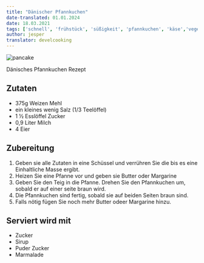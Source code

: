 ```yaml
---
title: "Dänischer Pfannkuchen"
date-translated: 01.01.2024
date: 18.03.2021
tags: ['schnell', 'frühstück', 'süßigkeit', 'pfannkuchen', 'käse','vegetarisch', 'nussfrei']
author: jesper
translator: develcooking
---
```


![pancake](/pix/dänischer-pfannkuchen.webp)

Dänisches Pfannkuchen Rezept

## Zutaten

- 375g Weizen Mehl
- ein kleines wenig Salz (1/3 Teelöffel)
- 1 ½ Esslöffel Zucker
- 0,9 Liter Milch
- 4 Eier

## Zubereitung
1. Geben sie alle Zutaten in eine Schüssel und verrühren Sie die bis es eine Einhaltliche Masse ergibt.
2. Heizen Sie eine Pfanne vor und geben sie Butter oder Margarine
3. Geben Sie den Teig in die Pfanne. Drehen Sie den Pfannkuchen um, sobald er auf einer seite braun wird.
4. Die Pfannkuchen sind fertig, sobald sie auf beiden Seiten braun sind.
5. Falls nötig fügen Sie noch mehr Butter odeer Margarine hinzu. 

## Serviert wird mit
- Zucker
- Sirup
- Puder Zucker
- Marmalade
